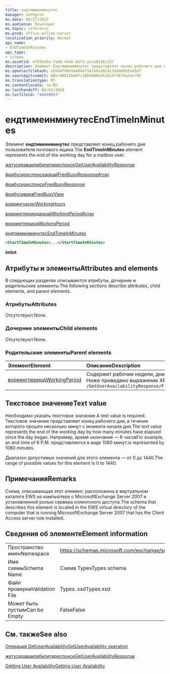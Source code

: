 ```yaml
---
title: ендтимеинминутес
manager: sethgros
ms.date: 09/17/2015
ms.audience: Developer
ms.topic: reference
ms.prod: office-online-server
localization_priority: Normal
api_name:
- EndTimeInMinutes
api_type:
- schema
ms.assetid: ef05bdda-7a66-44db-bb73-a2ce8316c257
description: Элемент Ендтимеинминутес представляет конец рабочего дня пользователя почтового ящика.
ms.openlocfilehash: cb564f9de944848734749a30c813a94d6b5c4187
ms.sourcegitcommit: 88ec988f2bb67c1866d06b361615f3674a24e795
ms.translationtype: MT
ms.contentlocale: ru-RU
ms.lasthandoff: 06/03/2020
ms.locfileid: "44459653"
---
```

# <a name="endtimeinminutes"></a><span data-ttu-id="b3b0e-103">ендтимеинминутес</span><span class="sxs-lookup"><span data-stu-id="b3b0e-103">EndTimeInMinutes</span></span>

<span data-ttu-id="b3b0e-104">Элемент **ендтимеинминутес** представляет конец рабочего дня пользователя почтового ящика.</span><span class="sxs-lookup"><span data-stu-id="b3b0e-104">The **EndTimeInMinutes** element represents the end of the working day for a mailbox user.</span></span> 
  
[<span data-ttu-id="b3b0e-105">жетусераваилабилитиреспонсе</span><span class="sxs-lookup"><span data-stu-id="b3b0e-105">GetUserAvailabilityResponse</span></span>](getuseravailabilityresponse.md)
  
[<span data-ttu-id="b3b0e-106">фрибусиреспонсеаррай</span><span class="sxs-lookup"><span data-stu-id="b3b0e-106">FreeBusyResponseArray</span></span>](freebusyresponsearray.md)
  
[<span data-ttu-id="b3b0e-107">фрибусиреспонсе</span><span class="sxs-lookup"><span data-stu-id="b3b0e-107">FreeBusyResponse</span></span>](freebusyresponse.md)
  
[<span data-ttu-id="b3b0e-108">фрибусивиев</span><span class="sxs-lookup"><span data-stu-id="b3b0e-108">FreeBusyView</span></span>](freebusyview.md)
  
[<span data-ttu-id="b3b0e-109">воркингхаурс</span><span class="sxs-lookup"><span data-stu-id="b3b0e-109">WorkingHours</span></span>](workinghours-ex15websvcsotherref.md)
  
[<span data-ttu-id="b3b0e-110">воркингпериодаррай</span><span class="sxs-lookup"><span data-stu-id="b3b0e-110">WorkingPeriodArray</span></span>](workingperiodarray.md)
  
[<span data-ttu-id="b3b0e-111">воркингпериод</span><span class="sxs-lookup"><span data-stu-id="b3b0e-111">WorkingPeriod</span></span>](workingperiod.md)
  
[<span data-ttu-id="b3b0e-112">ендтимеинминутес</span><span class="sxs-lookup"><span data-stu-id="b3b0e-112">EndTimeInMinutes</span></span>](endtimeinminutes.md)
  
```xml
<StartTimeInMinutes>...</StartTimeInMinutes>
```

 <span data-ttu-id="b3b0e-113">**int**</span><span class="sxs-lookup"><span data-stu-id="b3b0e-113">**int**</span></span>
## <a name="attributes-and-elements"></a><span data-ttu-id="b3b0e-114">Атрибуты и элементы</span><span class="sxs-lookup"><span data-stu-id="b3b0e-114">Attributes and elements</span></span>

<span data-ttu-id="b3b0e-115">В следующих разделах описываются атрибуты, дочерние и родительские элементы.</span><span class="sxs-lookup"><span data-stu-id="b3b0e-115">The following sections describe attributes, child elements, and parent elements.</span></span>
  
### <a name="attributes"></a><span data-ttu-id="b3b0e-116">Атрибуты</span><span class="sxs-lookup"><span data-stu-id="b3b0e-116">Attributes</span></span>

<span data-ttu-id="b3b0e-117">Отсутствуют.</span><span class="sxs-lookup"><span data-stu-id="b3b0e-117">None.</span></span>
  
### <a name="child-elements"></a><span data-ttu-id="b3b0e-118">Дочерние элементы</span><span class="sxs-lookup"><span data-stu-id="b3b0e-118">Child elements</span></span>

<span data-ttu-id="b3b0e-119">Отсутствуют.</span><span class="sxs-lookup"><span data-stu-id="b3b0e-119">None.</span></span>
  
### <a name="parent-elements"></a><span data-ttu-id="b3b0e-120">Родительские элементы</span><span class="sxs-lookup"><span data-stu-id="b3b0e-120">Parent elements</span></span>

|<span data-ttu-id="b3b0e-121">**Элемент**</span><span class="sxs-lookup"><span data-stu-id="b3b0e-121">**Element**</span></span>|<span data-ttu-id="b3b0e-122">**Описание**</span><span class="sxs-lookup"><span data-stu-id="b3b0e-122">**Description**</span></span>|
|:-----|:-----|
|[<span data-ttu-id="b3b0e-123">воркингпериод</span><span class="sxs-lookup"><span data-stu-id="b3b0e-123">WorkingPeriod</span></span>](workingperiod.md) <br/> |<span data-ttu-id="b3b0e-124">Содержит рабочие недели, дни и часы пользователя почтового ящика.</span><span class="sxs-lookup"><span data-stu-id="b3b0e-124">Contains the work week days and hours of the mailbox user.</span></span>  <br/> <span data-ttu-id="b3b0e-125">Ниже приведено выражение XPath для этого элемента:</span><span class="sxs-lookup"><span data-stu-id="b3b0e-125">The following is the XPath expression to this element:</span></span>  <br/>  `/GetUserAvailabilityResponse/FreeBusyResponseArray/FreeBusyResponse/FreeBusyView/WorkingHours/WorkingPeriodArray/WorkingPeriod[i]` <br/> |
   
## <a name="text-value"></a><span data-ttu-id="b3b0e-126">Текстовое значение</span><span class="sxs-lookup"><span data-stu-id="b3b0e-126">Text value</span></span>

<span data-ttu-id="b3b0e-127">Необходимо указать текстовое значение.</span><span class="sxs-lookup"><span data-stu-id="b3b0e-127">A text value is required.</span></span> <span data-ttu-id="b3b0e-128">Текстовое значение представляет конец рабочего дня, в течение которого прошло несколько минут с момента начала дня.</span><span class="sxs-lookup"><span data-stu-id="b3b0e-128">The text value represents the end of the working day by how many minutes have elapsed since the day began.</span></span> <span data-ttu-id="b3b0e-129">Например, время окончания — 6 часов</span><span class="sxs-lookup"><span data-stu-id="b3b0e-129">For example, an end time of 6 P.M.</span></span> <span data-ttu-id="b3b0e-130">представляется в виде 1080 минут.</span><span class="sxs-lookup"><span data-stu-id="b3b0e-130">is represented by 1080 minutes.</span></span>
  
<span data-ttu-id="b3b0e-131">Диапазон допустимых значений для этого элемента — от 0 до 1440.</span><span class="sxs-lookup"><span data-stu-id="b3b0e-131">The range of possible values for this element is 0 to 1440.</span></span>
  
## <a name="remarks"></a><span data-ttu-id="b3b0e-132">Примечания</span><span class="sxs-lookup"><span data-stu-id="b3b0e-132">Remarks</span></span>

<span data-ttu-id="b3b0e-133">Схема, описывающая этот элемент, расположена в виртуальном каталоге EWS на компьютере с MicrosoftExchange Server 2007 и установленной ролью сервера клиентского доступа.</span><span class="sxs-lookup"><span data-stu-id="b3b0e-133">The schema that describes this element is located in the EWS virtual directory of the computer that is running MicrosoftExchange Server 2007 that has the Client Access server role installed.</span></span>
  
## <a name="element-information"></a><span data-ttu-id="b3b0e-134">Сведения об элементе</span><span class="sxs-lookup"><span data-stu-id="b3b0e-134">Element information</span></span>

|||
|:-----|:-----|
|<span data-ttu-id="b3b0e-135">Пространство имен</span><span class="sxs-lookup"><span data-stu-id="b3b0e-135">Namespace</span></span>  <br/> |https://schemas.microsoft.com/exchange/services/2006/types  <br/> |
|<span data-ttu-id="b3b0e-136">Имя схемы</span><span class="sxs-lookup"><span data-stu-id="b3b0e-136">Schema Name</span></span>  <br/> |<span data-ttu-id="b3b0e-137">Схема Types</span><span class="sxs-lookup"><span data-stu-id="b3b0e-137">Types schema</span></span>  <br/> |
|<span data-ttu-id="b3b0e-138">Файл проверки</span><span class="sxs-lookup"><span data-stu-id="b3b0e-138">Validation File</span></span>  <br/> |<span data-ttu-id="b3b0e-139">Types. xsd</span><span class="sxs-lookup"><span data-stu-id="b3b0e-139">Types.xsd</span></span>  <br/> |
|<span data-ttu-id="b3b0e-140">Может быть пустым</span><span class="sxs-lookup"><span data-stu-id="b3b0e-140">Can be Empty</span></span>  <br/> |<span data-ttu-id="b3b0e-141">False</span><span class="sxs-lookup"><span data-stu-id="b3b0e-141">False</span></span>  <br/> |
   
## <a name="see-also"></a><span data-ttu-id="b3b0e-142">См. также</span><span class="sxs-lookup"><span data-stu-id="b3b0e-142">See also</span></span>



[<span data-ttu-id="b3b0e-143">Операция GetUserAvailability</span><span class="sxs-lookup"><span data-stu-id="b3b0e-143">GetUserAvailability operation</span></span>](getuseravailability-operation.md)
  
[<span data-ttu-id="b3b0e-144">жетусераваилабилитиреспонсе</span><span class="sxs-lookup"><span data-stu-id="b3b0e-144">GetUserAvailabilityResponse</span></span>](getuseravailabilityresponse.md)


[<span data-ttu-id="b3b0e-145">Getting User Availability</span><span class="sxs-lookup"><span data-stu-id="b3b0e-145">Getting User Availability</span></span>](https://msdn.microsoft.com/library/d4133fcb-9b0f-4e6b-aadf-a389da83516a%28Office.15%29.aspx)

